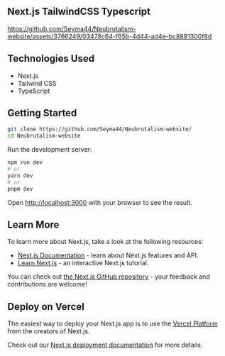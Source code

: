 ## Next.js TailwindCSS Typescript


https://github.com/Seyma44/Neubrutalism-website/assets/3766249/03478c64-f65b-4d44-ad4e-bc8881300f8d


## Technologies Used

- Next.js
- Tailwind CSS
- TypeScript

## Getting Started
```bash
git clone https://github.com/Seyma44/Neubrutalism-website/
cd Neubrutalism-website
```
Run the development server:

```bash
npm run dev
# or
yarn dev
# or
pnpm dev
```

Open [http://localhost:3000](http://localhost:3000) with your browser to see the result.


## Learn More

To learn more about Next.js, take a look at the following resources:

- [Next.js Documentation](https://nextjs.org/docs) - learn about Next.js features and API.
- [Learn Next.js](https://nextjs.org/learn) - an interactive Next.js tutorial.

You can check out [the Next.js GitHub repository](https://github.com/vercel/next.js/) - your feedback and contributions are welcome!

## Deploy on Vercel

The easiest way to deploy your Next.js app is to use the [Vercel Platform](https://vercel.com/new?utm_medium=default-template&filter=next.js&utm_source=create-next-app&utm_campaign=create-next-app-readme) from the creators of Next.js.

Check out our [Next.js deployment documentation](https://nextjs.org/docs/deployment) for more details.
